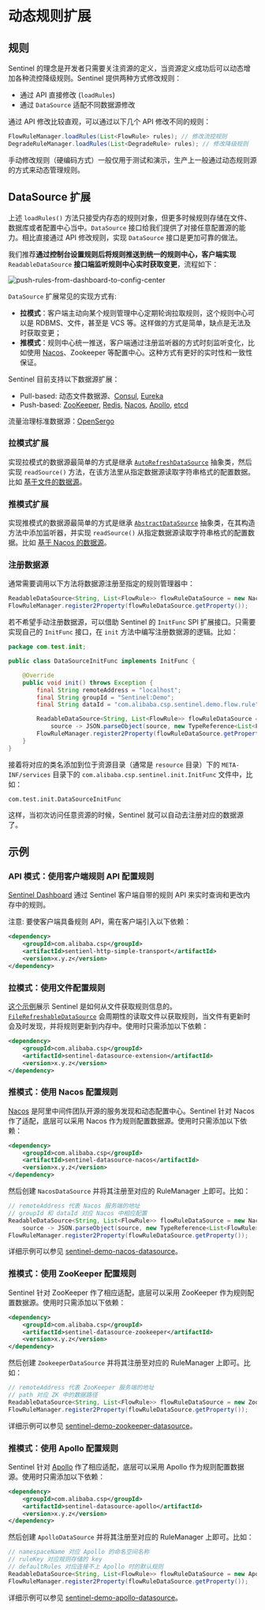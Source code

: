 # 动态规则扩展

## 规则

Sentinel 的理念是开发者只需要关注资源的定义，当资源定义成功后可以动态增加各种流控降级规则。Sentinel 提供两种方式修改规则：

- 通过 API 直接修改 (`loadRules`)
- 通过 `DataSource` 适配不同数据源修改

通过 API 修改比较直观，可以通过以下几个 API 修改不同的规则：

```Java
FlowRuleManager.loadRules(List<FlowRule> rules); // 修改流控规则
DegradeRuleManager.loadRules(List<DegradeRule> rules); // 修改降级规则
```

手动修改规则（硬编码方式）一般仅用于测试和演示，生产上一般通过动态规则源的方式来动态管理规则。

## DataSource 扩展

上述 `loadRules()` 方法只接受内存态的规则对象，但更多时候规则存储在文件、数据库或者配置中心当中。`DataSource` 接口给我们提供了对接任意配置源的能力。相比直接通过 API 修改规则，实现 `DataSource` 接口是更加可靠的做法。

我们推荐**通过控制台设置规则后将规则推送到统一的规则中心，客户端实现** `ReadableDataSource` **接口端监听规则中心实时获取变更**，流程如下：

![push-rules-from-dashboard-to-config-center](https://user-images.githubusercontent.com/9434884/45406233-645e8380-b698-11e8-8199-0c917403238f.png)

`DataSource` 扩展常见的实现方式有:

- **拉模式**：客户端主动向某个规则管理中心定期轮询拉取规则，这个规则中心可以是 RDBMS、文件，甚至是 VCS 等。这样做的方式是简单，缺点是无法及时获取变更；
- **推模式**：规则中心统一推送，客户端通过注册监听器的方式时刻监听变化，比如使用 [Nacos](https://github.com/alibaba/nacos)、Zookeeper 等配置中心。这种方式有更好的实时性和一致性保证。

Sentinel 目前支持以下数据源扩展：

- Pull-based: 动态文件数据源、[Consul](https://github.com/alibaba/Sentinel/tree/master/sentinel-extension/sentinel-datasource-consul), [Eureka](https://github.com/alibaba/Sentinel/tree/master/sentinel-extension/sentinel-datasource-eureka)
- Push-based: [ZooKeeper](https://github.com/alibaba/Sentinel/tree/master/sentinel-extension/sentinel-datasource-zookeeper), [Redis](https://github.com/alibaba/Sentinel/tree/master/sentinel-extension/sentinel-datasource-redis), [Nacos](https://github.com/alibaba/Sentinel/tree/master/sentinel-extension/sentinel-datasource-nacos), [Apollo](https://github.com/alibaba/Sentinel/tree/master/sentinel-extension/sentinel-datasource-apollo), [etcd](https://github.com/alibaba/Sentinel/tree/master/sentinel-extension/sentinel-datasource-etcd)

流量治理标准数据源：[OpenSergo](./opensergo-data-source.md)

### 拉模式扩展

实现拉模式的数据源最简单的方式是继承 [`AutoRefreshDataSource`](https://github.com/alibaba/Sentinel/blob/master/sentinel-extension/sentinel-datasource-extension/src/main/java/com/alibaba/csp/sentinel/datasource/AutoRefreshDataSource.java) 抽象类，然后实现 `readSource()` 方法，在该方法里从指定数据源读取字符串格式的配置数据。比如 [基于文件的数据源](https://github.com/alibaba/Sentinel/blob/master/sentinel-demo/sentinel-demo-dynamic-file-rule/src/main/java/com/alibaba/csp/sentinel/demo/file/rule/FileDataSourceDemo.java)。

### 推模式扩展

实现推模式的数据源最简单的方式是继承 [`AbstractDataSource`](https://github.com/alibaba/Sentinel/blob/master/sentinel-extension/sentinel-datasource-extension/src/main/java/com/alibaba/csp/sentinel/datasource/AbstractDataSource.java) 抽象类，在其构造方法中添加监听器，并实现 `readSource()` 从指定数据源读取字符串格式的配置数据。比如 [基于 Nacos 的数据源](https://github.com/alibaba/Sentinel/blob/master/sentinel-extension/sentinel-datasource-nacos/src/main/java/com/alibaba/csp/sentinel/datasource/nacos/NacosDataSource.java)。

### 注册数据源

通常需要调用以下方法将数据源注册至指定的规则管理器中：

```java
ReadableDataSource<String, List<FlowRule>> flowRuleDataSource = new NacosDataSource<>(remoteAddress, groupId, dataId, parser);
FlowRuleManager.register2Property(flowRuleDataSource.getProperty());
```

若不希望手动注册数据源，可以借助 Sentinel 的 `InitFunc` SPI 扩展接口。只需要实现自己的 `InitFunc` 接口，在 `init` 方法中编写注册数据源的逻辑。比如：

```java
package com.test.init;

public class DataSourceInitFunc implements InitFunc {

    @Override
    public void init() throws Exception {
        final String remoteAddress = "localhost";
        final String groupId = "Sentinel:Demo";
        final String dataId = "com.alibaba.csp.sentinel.demo.flow.rule";

        ReadableDataSource<String, List<FlowRule>> flowRuleDataSource = new NacosDataSource<>(remoteAddress, groupId, dataId,
            source -> JSON.parseObject(source, new TypeReference<List<FlowRule>>() {}));
        FlowRuleManager.register2Property(flowRuleDataSource.getProperty());
    }
}
```

接着将对应的类名添加到位于资源目录（通常是 `resource` 目录）下的 `META-INF/services` 目录下的 `com.alibaba.csp.sentinel.init.InitFunc` 文件中，比如：

```
com.test.init.DataSourceInitFunc
```

这样，当初次访问任意资源的时候，Sentinel 就可以自动去注册对应的数据源了。

## 示例

###  API 模式：使用客户端规则 API 配置规则

[Sentinel Dashboard](./dashboard.md) 通过 Sentinel 客户端自带的规则 API 来实时查询和更改内存中的规则。

注意: 要使客户端具备规则 API，需在客户端引入以下依赖：

```xml
<dependency>
    <groupId>com.alibaba.csp</groupId>
    <artifactId>sentienl-http-simple-transport</artifactId>
    <version>x.y.z</version>
</dependency>
```

### 拉模式：使用文件配置规则

[这个示例](https://github.com/alibaba/Sentinel/blob/master/sentinel-demo/sentinel-demo-dynamic-file-rule/src/main/java/com/alibaba/csp/sentinel/demo/file/rule/FileDataSourceDemo.java)展示 Sentinel 是如何从文件获取规则信息的。[`FileRefreshableDataSource`](https://github.com/alibaba/Sentinel/blob/master/sentinel-extension/sentinel-datasource-extension/src/main/java/com/alibaba/csp/sentinel/datasource/FileRefreshableDataSource.java) 会周期性的读取文件以获取规则，当文件有更新时会及时发现，并将规则更新到内存中。使用时只需添加以下依赖：

```xml
<dependency>
    <groupId>com.alibaba.csp</groupId>
    <artifactId>sentinel-datasource-extension</artifactId>
    <version>x.y.z</version>
</dependency>
```

### 推模式：使用 Nacos 配置规则

[Nacos](https://github.com/alibaba/Nacos) 是阿里中间件团队开源的服务发现和动态配置中心。Sentinel 针对 Nacos 作了适配，底层可以采用 Nacos 作为规则配置数据源。使用时只需添加以下依赖：

```xml
<dependency>
    <groupId>com.alibaba.csp</groupId>
    <artifactId>sentinel-datasource-nacos</artifactId>
    <version>x.y.z</version>
</dependency>
```

然后创建 `NacosDataSource` 并将其注册至对应的 RuleManager 上即可。比如：

```java
// remoteAddress 代表 Nacos 服务端的地址
// groupId 和 dataId 对应 Nacos 中相应配置
ReadableDataSource<String, List<FlowRule>> flowRuleDataSource = new NacosDataSource<>(remoteAddress, groupId, dataId,
    source -> JSON.parseObject(source, new TypeReference<List<FlowRule>>() {}));
FlowRuleManager.register2Property(flowRuleDataSource.getProperty());
```

详细示例可以参见 [sentinel-demo-nacos-datasource](https://github.com/alibaba/Sentinel/tree/master/sentinel-demo/sentinel-demo-nacos-datasource)。

### 推模式：使用 ZooKeeper 配置规则

Sentinel 针对 ZooKeeper 作了相应适配，底层可以采用 ZooKeeper 作为规则配置数据源。使用时只需添加以下依赖：

```xml
<dependency>
    <groupId>com.alibaba.csp</groupId>
    <artifactId>sentinel-datasource-zookeeper</artifactId>
    <version>x.y.z</version>
</dependency>
```

然后创建 `ZookeeperDataSource` 并将其注册至对应的 RuleManager 上即可。比如：

```java
// remoteAddress 代表 ZooKeeper 服务端的地址
// path 对应 ZK 中的数据路径
ReadableDataSource<String, List<FlowRule>> flowRuleDataSource = new ZookeeperDataSource<>(remoteAddress, path, source -> JSON.parseObject(source, new TypeReference<List<FlowRule>>() {}));
FlowRuleManager.register2Property(flowRuleDataSource.getProperty());
```

详细示例可以参见 [sentinel-demo-zookeeper-datasource](https://github.com/alibaba/Sentinel/tree/master/sentinel-demo/sentinel-demo-zookeeper-datasource)。

### 推模式：使用 Apollo 配置规则

Sentinel 针对 [Apollo](https://github.com/ctripcorp/apollo) 作了相应适配，底层可以采用 Apollo 作为规则配置数据源。使用时只需添加以下依赖：

```xml
<dependency>
    <groupId>com.alibaba.csp</groupId>
    <artifactId>sentinel-datasource-apollo</artifactId>
    <version>x.y.z</version>
</dependency>
```

然后创建 `ApolloDataSource` 并将其注册至对应的 RuleManager 上即可。比如：

```java
// namespaceName 对应 Apollo 的命名空间名称
// ruleKey 对应规则存储的 key
// defaultRules 对应连接不上 Apollo 时的默认规则
ReadableDataSource<String, List<FlowRule>> flowRuleDataSource = new ApolloDataSource<>(namespaceName, ruleKey, defaultRules, source -> JSON.parseObject(source, new TypeReference<List<FlowRule>>() {}));
FlowRuleManager.register2Property(flowRuleDataSource.getProperty());
```

详细示例可以参见 [sentinel-demo-apollo-datasource](https://github.com/alibaba/Sentinel/tree/master/sentinel-demo/sentinel-demo-apollo-datasource)。